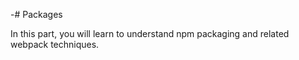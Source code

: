 -# Packages

In this part, you will learn to understand npm packaging and related webpack techniques.
